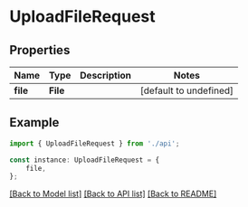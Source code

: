# UploadFileRequest


## Properties

Name | Type | Description | Notes
------------ | ------------- | ------------- | -------------
**file** | **File** |  | [default to undefined]

## Example

```typescript
import { UploadFileRequest } from './api';

const instance: UploadFileRequest = {
    file,
};
```

[[Back to Model list]](../README.md#documentation-for-models) [[Back to API list]](../README.md#documentation-for-api-endpoints) [[Back to README]](../README.md)
